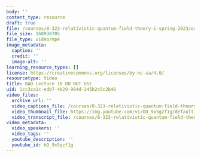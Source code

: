 ```yaml
---
body: ''
content_type: resource
draft: true
file: /courses/8-323-relativistic-quantum-field-theory-i-spring-2023/ocw_8323_lecture10_2023mar08_360p_16_9.mp4
file_size: 168938705
file_type: video/mp4
image_metadata:
  caption: ''
  credit: ''
  image-alt: ''
learning_resource_types: []
license: https://creativecommons.org/licenses/by-nc-sa/4.0/
resourcetype: Video
title: BAD Lecture 10 DO NOT USE
uid: 1cc3ca1c-edb7-4b29-984d-245b2c5c2b48
video_files:
  archive_url: ''
  video_captions_file: /courses/8-323-relativistic-quantum-field-theory-i-spring-2023/1pxXvHr6J8NAOTU6WllcyNoB0LUfv_uED_transcript.webvtt
  video_thumbnail_file: https://img.youtube.com/vi/bD_9x5gzf1g/default.jpg
  video_transcript_file: /courses/8-323-relativistic-quantum-field-theory-i-spring-2023/1pxXvHr6J8NAOTU6WllcyNoB0LUfv_uED_transcript.pdf
video_metadata:
  video_speakers: ''
  video_tags: ''
  youtube_description: ''
  youtube_id: bD_9x5gzf1g
---
```

